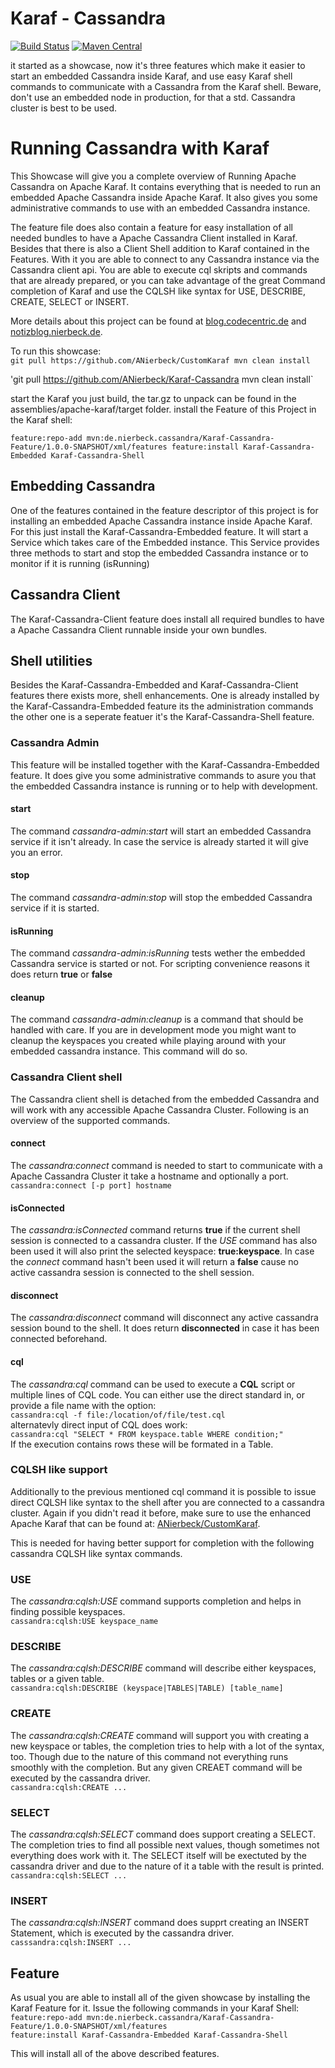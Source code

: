 # Karaf - Cassandra

[![Build Status](https://travis-ci.org/ANierbeck/Karaf-Cassandra.svg)](https://travis-ci.org/ANierbeck/Karaf-Cassandra)
[![Maven Central](https://maven-badges.herokuapp.com/maven-central/de.nierbeck.cassandra/Karaf-Cassandra/badge.svg)](https://maven-badges.herokuapp.com/maven-central/de.nierbeck.cassandra/Karaf-Cassandra)


it started as a showcase, now it's three features which make it easier to start an embedded Cassandra inside Karaf, 
and use easy Karaf shell commands to communicate with a Cassandra from the Karaf shell. 
Beware, don't use an embedded node in production, for that a std. Cassandra cluster is best to be used. 

# Running Cassandra with Karaf

This Showcase will give you a complete overview of Running Apache Cassandra on Apache Karaf. It contains everything that is needed to run an embedded Apache Cassandra inside Apache Karaf. It also gives you some administrative commands to use with an embedded Cassandra instance. 

The feature file does also contain a feature for easy installation of all needed bundles to have a Apache Cassandra Client installed in Karaf. 
Besides that there is also a Client Shell addition to Karaf contained in the Features. With it you are able to connect to any Cassandra instance via the Cassandra client api. You are able to execute cql skripts and commands that are already prepared, or you can take advantage of the great Command completion of Karaf and use the CQLSH like syntax for USE, DESCRIBE, CREATE, SELECT or INSERT. 

More details about this project can be found at [blog.codecentric.de](https://blog.codecentric.de/?p=25821) and [notizblog.nierbeck.de](http://notizblog.nierbeck.de/2014/12/embedding-apache-cassandra/).  

To run this showcase:   
`git pull https://github.com/ANierbeck/CustomKaraf
mvn clean install`

'git pull https://github.com/ANierbeck/Karaf-Cassandra
mvn clean install`

start the Karaf you just build, the tar.gz to unpack can be found in the assemblies/apache-karaf/target folder. 
install the Feature of this Project in the Karaf shell: 

`feature:repo-add mvn:de.nierbeck.cassandra/Karaf-Cassandra-Feature/1.0.0-SNAPSHOT/xml/features
feature:install Karaf-Cassandra-Embedded Karaf-Cassandra-Shell`

## Embedding Cassandra

One of the features contained in the feature descriptor of this project is for installing an embedded Apache Cassandra instance inside Apache Karaf. For this just install the Karaf-Cassandra-Embedded feature. It will start a Service which takes care of the Embedded instance. This Service provides three methods to start and stop the embedded Cassandra instance or to monitor if it is running (isRunning)

## Cassandra Client

The Karaf-Cassandra-Client feature does install all required bundles to have a Apache Cassandra Client runnable inside your own bundles. 

## Shell utilities

Besides the Karaf-Cassandra-Embedded and Karaf-Cassandra-Client features there exists more, shell enhancements. One is already installed by the Karaf-Cassandra-Embedded feature its the administration commands the other one is a seperate featuer it's the Karaf-Cassandra-Shell feature. 

### Cassandra Admin
This feature will be installed together with the Karaf-Cassandra-Embedded feature. It does give you some administrative commands to asure you that the embedded Cassandra instance is running or to help with development. 

#### start
The command _cassandra-admin:start_ will start an embedded Cassandra service if it isn't already. In case the service is already started it will give you an error. 

#### stop
The command _cassandra-admin:stop_ will stop the embedded Cassandra service if it is started. 

#### isRunning
The command _cassandra-admin:isRunning_ tests wether the embedded Cassandra service is started or not. For scripting convenience reasons it does return **true** or **false**

#### cleanup
The command _cassandra-admin:cleanup_ is a command that should be handled with care. If you are in development mode you might want to cleanup the keyspaces you created while playing around with your embedded cassandra instance. This command will do so. 

### Cassandra Client shell

The Cassandra client shell is detached from the embedded Cassandra and will work with any accessible Apache Cassandra Cluster. 
Following is an overview of the supported commands. 

#### connect
The _cassandra:connect_ command is needed to start to communicate with a Apache Cassandra Cluster it take a hostname and optionally a port.    
`cassandra:connect [-p port] hostname`

#### isConnected
The _cassandra:isConnected_ command returns **true** if the current shell session is connected to a cassandra cluster. If the _USE_ command has also been used it will also print the selected keyspace: **true:keyspace**. In case the _connect_ command hasn't been used it will return a **false** cause no active cassandra session is connected to the shell session.

#### disconnect
The _cassandra:disconnect_ command will disconnect any active cassandra session bound to the shell. It does return **disconnected** in case it has been connected beforehand. 

#### cql
The _cassandra:cql_ command can be used to execute a **CQL** script or multiple lines of CQL code. You can either use the direct standard in, or provide a file name with the option:    
`cassandra:cql -f file:/location/of/file/test.cql`   
alternatevly direct input of CQL does work:    
`cassandra:cql "SELECT * FROM keyspace.table WHERE condition;"`   
If the execution contains rows these will be formated in a Table. 

### CQLSH like support
Additionally to the previous mentioned cql command it is possible to issue direct CQLSH like syntax to the shell after you are connected to a cassandra cluster. Again if you didn't read it before, make sure to use the enhanced Apache Karaf that can be found at: [ANierbeck/CustomKaraf](https://github.com/ANierbeck/CustomKaraf). 

This is needed for having better support for completion with the following cassandra CQLSH like syntax commands. 

### USE
The _cassandra:cqlsh:USE_ command supports completion and helps in finding possible keyspaces.    
`cassandra:cqlsh:USE keyspace_name`

### DESCRIBE
The _cassandra:cqlsh:DESCRIBE_ command will describe either keyspaces, tables or a given table.   
`cassandra:cqlsh:DESCRIBE (keyspace|TABLES|TABLE) [table_name]`  

### CREATE
The _cassandra:cqlsh:CREATE_ command will support you with creating a new keyspace or tables, the completion tries to help with a lot of the syntax, too. Though due to the nature of this command not everything runs smoothly with the completion. But any given CREAET command will be executed by the cassandra driver.    
`cassandra:cqlsh:CREATE ...`

### SELECT
The _cassandra:cqlsh:SELECT_ command does support creating a SELECT. The completion tries to find all possible next values, though sometimes not everything does work with it. The SELECT itself will be exectuted by the cassandra driver and due to the nature of it a table with the result is printed.    
`cassandra:cqlsh:SELECT ...`

### INSERT
The _cassandra:cqlsh:INSERT_ command does supprt creating an INSERT Statement, which is executed by the cassandra driver.   
`casssandra:cqlsh:INSERT ...`

## Feature
As usual you are able to install all of the given showcase by installing the Karaf Feature for it.
Issue the following commands in your Karaf Shell:   
`feature:repo-add mvn:de.nierbeck.cassandra/Karaf-Cassandra-Feature/1.0.0-SNAPSHOT/xml/features`    
`feature:install Karaf-Cassandra-Embedded Karaf-Cassandra-Shell`

This will install all of the above described features. 